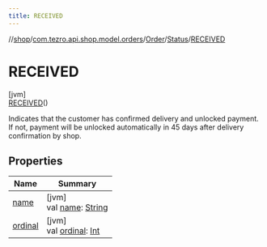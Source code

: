 ```yaml
---
title: RECEIVED
---
```

//[shop](../../../../../index.html)/[com.tezro.api.shop.model.orders](../../../index.html)/[Order](../../index.html)/[Status](../index.html)/[RECEIVED](index.html)



# RECEIVED



[jvm]\
[RECEIVED](index.html)()



Indicates that the customer has confirmed delivery and unlocked payment. If not, payment will be unlocked automatically in 45 days after delivery confirmation by shop.



## Properties


| Name | Summary |
|---|---|
| [name](../../-currency/-e-t-h/index.html#-372974862%2FProperties%2F-880856229) | [jvm]<br>val [name](../../-currency/-e-t-h/index.html#-372974862%2FProperties%2F-880856229): [String](https://kotlinlang.org/api/latest/jvm/stdlib/kotlin/-string/index.html) |
| [ordinal](../../-currency/-e-t-h/index.html#-739389684%2FProperties%2F-880856229) | [jvm]<br>val [ordinal](../../-currency/-e-t-h/index.html#-739389684%2FProperties%2F-880856229): [Int](https://kotlinlang.org/api/latest/jvm/stdlib/kotlin/-int/index.html) |

